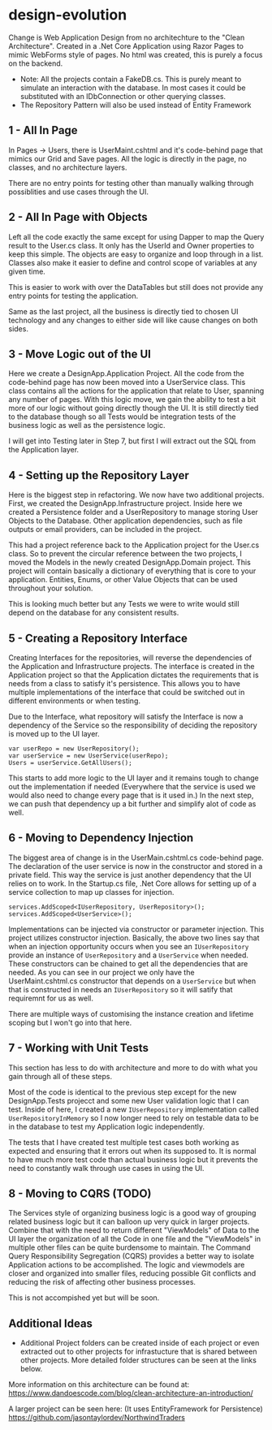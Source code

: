 # design-evolution
Change is Web Application Design from no architechture to the "Clean Architecture".  Created in a .Net Core Application using Razor Pages to mimic WebForms style of pages.  No html was created, this is purely a focus on the backend.

 - Note: All the projects contain a FakeDB.cs.  This is purely meant to simulate an interaction with the database.  In most cases it could be substituted with an IDbConnection or other querying classes.
 - The Repository Pattern will also be used instead of Entity Framework

## 1 - All In Page

In Pages -> Users, there is UserMaint.cshtml and it's code-behind page that mimics our Grid and Save pages.  All the logic is directly in the page, no classes, and no architecture layers.  

There are no entry points for testing other than manually walking through possiblities and use cases through the UI.

## 2 - All In Page with Objects

Left all the code exactly the same except for using Dapper to map the Query result to the User.cs class.  It only has the UserId and Owner properties to keep this simple.  The objects are easy to organize and loop through in a list. Classes also make it easier to define and control scope of variables at any given time.

This is easier to work with over the DataTables but still does not provide any entry points for testing the application.  

Same as the last project, all the business is directly tied to chosen UI technology and any changes to either side will like cause changes on both sides.

## 3 - Move Logic out of the UI

Here we create a DesignApp.Application Project.  All the code from the code-behind page has now been moved into a UserService class.  This class contains all the actions for the application that relate to User, spanning any number of pages. With this logic move, we gain the ability to test a bit more of our logic without going directly though the UI.  It is still directly tied to the database though so all Tests would be integration tests of the business logic as well as the persistence logic.

I will get into Testing later in Step 7, but first I will extract out the SQL from the Application layer.

## 4 - Setting up the Repository Layer

Here is the biggest step in refactoring.  We now have two additional projects.  First, we created the DesignApp.Infrastructure project.  Inside here we created a Persistence folder and a UserRepository to manage storing User Objects to the Database.  Other application dependencies, such as file outputs or email providers, can be included in the project.

This had a project reference back to the Application project for the User.cs class.  So to prevent the circular reference between the two projects, I moved the Models in the newly created DesignApp.Domain project.  This project will contain basically a dictionary of everything that is core to your application.  Entities, Enums, or other Value Objects that can be used throughout your solution.

This is looking much better but any Tests we were to write would still depend on the database for any consistent results.

## 5 - Creating a Repository Interface

Creating Interfaces for the repositories, will reverse the dependencies of the Application and Infrastructure projects.  The interface is created in the Application project so that the Application dictates the requirements that is needs from a class to satisfy it's persistence.  This allows you to have multiple implementations of the interface that could be switched out in different environments or when testing.

Due to the Interface, what repository will satisfy the Interface is now a dependency of the Service so the responsibility of deciding the repository is moved up to the UI layer.

    var userRepo = new UserRepository();
    var userService = new UserService(userRepo);
    Users = userService.GetAllUsers();

This starts to add more logic to the UI layer and it remains tough to change out the implementation if needed (Everywhere that the service is used we would also need to change every page that is it used in.) In the next step, we can push that dependency up a bit further and simplify alot of code as well.

## 6 - Moving to Dependency Injection

The biggest area of change is in the UserMain.cshtml.cs code-behind page.  The declaration of the user service is now in the constructor and stored in a private field.  This way the service is just another dependency that the UI relies on to work.  In the Startup.cs file, .Net Core allows for setting up of a service collection to map up classes for injection. 

    services.AddScoped<IUserRepository, UserRepository>();
    services.AddScoped<UserService>();

Implementations can be injected via constructor or parameter injection.  This project utilizes constructor injection.  Basically, the above two lines say that when an injection opportunity occurs when you see an `IUserRepository` provide an instance of `UserRepository` and a `UserService` when needed.  These constructors can be chained to get all the dependencies that are needed.  As you can see in our project we only have the UserMaint.cshtml.cs constructor that depends on a `UserService` but when that is constructed in needs an `IUserRepository` so it will satify that requiremnt for us as well.

There are multiple ways of customising the instance creation and lifetime scoping but I won't go into that here.

## 7 - Working with Unit Tests

This section has less to do with architecture and more to do with what you gain through all of these steps. 

Most of the code is identical to the previous step except for the new DesignApp.Tests projecct and some new User validation logic that I can test.  Inside of here, I created a new `IUserRepository` implementation called `UserRepositoryInMemory` so I now longer need to rely on testable data to be in the database to test my Application logic independently.

The tests that I have created test multiple test cases both working as expected and ensuring that it errors out when its supposed to.  It is normal to have much more test code than actual business logic but it prevents the need to constantly walk through use cases in using the UI.

## 8 - Moving to CQRS (TODO)

The Services style of organizing business logic is a good way of grouping related business logic but it can balloon up very quick in larger projects.  Combine that with the need to return different "ViewModels" of Data to the UI layer the organization of all the Code in one file and the "ViewModels" in multiple other files can be quite burdensome to maintain.  The Command Query Responsibility Segregation (CQRS) provides a better way to isolate Application actions to be accomplished.  The logic and viewmodels are closer and organized into smaller files, reducing possible Git conflicts and reducing the risk of affecting other business processes.

This is not accompished yet but will be soon.

## Additional Ideas

 - Additional Project folders can be created inside of each project or even extracted out to other projects for infrastucture that is shared between other projects.  More detailed folder structures can be seen at the links below.


More information on this architecture can be found at:
https://www.dandoescode.com/blog/clean-architecture-an-introduction/

A larger project can be seen here: (It uses EntityFramework for Persistence)
https://github.com/jasontaylordev/NorthwindTraders